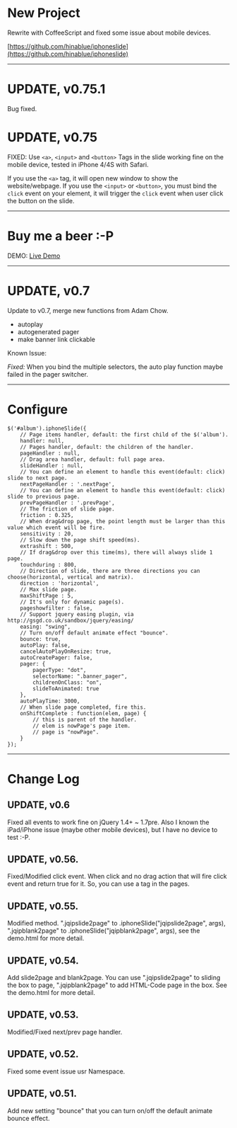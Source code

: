 # New Project #

Rewrite with CoffeeScript and fixed some issue about mobile devices.

[https://github.com/hinablue/iphoneslide](https://github.com/hinablue/iphoneslide)

---------------------------------------

# UPDATE, v0.75.1 #

Bug fixed.

# UPDATE, v0.75 #

FIXED: Use `<a>`, `<input>` and `<button>` Tags in the slide working fine on the mobile device, tested in iPhone 4/4S with Safari.

If you use the `<a>` tag, it will open new window to show the website/webpage. If you use the `<input>` or `<button>`, you must bind the `click` event on your element, it will trigger the `click` event when user click the button on the slide.

---------------------------------------

# Buy me a beer :-P #

DEMO: [Live Demo](http://jquery.hinablue.me/jqiphoneslide)

---------------------------------------

# UPDATE, v0.7 #

Update to v0.7, merge new functions from Adam Chow.

* autoplay
* autogenerated pager
* make banner link clickable

Known Issue:

*Fixed:* When you bind the multiple selectors, the auto play function maybe failed in the pager switcher.

---------------------------------------

# Configure #

```
$('#album').iphoneSlide({
    // Page items handler, default: the first child of the $('album').
    handler: null,
    // Pages handler, default: the children of the handler.
    pageHandler : null,
    // Drag area handler, default: full page area.
    slideHandler : null,
    // You can define an element to handle this event(default: click) slide to next page.
    nextPageHandler : '.nextPage',
    // You can define an element to handle this event(default: click) slide to previous page.
    prevPageHandler : '.prevPage',
    // The friction of slide page.
    friction : 0.325,
    // When drag&drop page, the point length must be larger than this value which event will be fire.
    sensitivity : 20,
    // Slow down the page shift speed(ms).
    extrashift : 500,
    // If drag&drop over this time(ms), there will always slide 1 page.
    touchduring : 800,
    // Direction of slide, there are three directions you can choose(horizontal, vertical and matrix).
    direction : 'horizontal',
    // Max slide page.
    maxShiftPage : 5,
    // It's only for dynamic page(s).
    pageshowfilter : false,
    // Support jquery easing plugin, via http://gsgd.co.uk/sandbox/jquery/easing/
    easing: "swing",
    // Turn on/off default animate effect "bounce".
    bounce: true,
	autoPlay: false,
	cancelAutoPlayOnResize: true,
    autoCreatePager: false,
	pager: {
		pagerType: "dot",
        selectorName: ".banner_pager",
        childrenOnClass: "on",
		slideToAnimated: true
	},
	autoPlayTime: 3000,
    // When slide page completed, fire this.
    onShiftComplete : function(elem, page) {
        // this is parent of the handler.
        // elem is nowPage's page item.
        // page is "nowPage".
    }
});
```

---------------------------------------

# Change Log #

## UPDATE, v0.6 ##

Fixed all events to work fine on jQuery 1.4+ ~ 1.7pre. Also I known the iPad/iPhone issue (maybe other mobile devices), but I have no device to test :-P.

## UPDATE, v0.56. ##

Fixed/Modified click event. When click and no drag action that will fire click event and return true for it. So, you can use a tag in the pages.

## UPDATE, v0.55. ##

Modified method. ".jqipslide2page" to .iphoneSlide("jqipslide2page", args), ".jqipblank2page" to .iphoneSlide("jqipblank2page", args), see the demo.html for more detail.

## UPDATE, v0.54. ##

Add slide2page and blank2page. You can use ".jqipslide2page" to sliding the box to page, ".jqipblank2page" to add HTML-Code page in the box. See the demo.html for more detail.

## UPDATE, v0.53. ##

Modified/Fixed next/prev page handler.

## UPDATE, v0.52. ##

Fixed some event issue usr Namespace.

## UPDATE, v0.51. ##

Add new setting "bounce" that you can turn on/off the default animate bounce effect.
